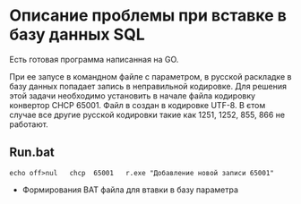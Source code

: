 

# Описание проблемы при вставке в базу данных SQL 

Есть готовая программа написанная на GO. 

При ее запусе в командном файле с параметром, в русской раскладке в базу данных попадает запись в неправильной 
кодировке. Для решения этой задачи необходимо установить в начале файла кодировку конвертор
CHCP 65001. Файл в создан в кодировке UTF-8. В єтом случае все другие русской кодировки такие как 1251, 1252, 855, 866 не работают.

## Run.bat

`
  echo off>nul  
  chcp  65001  
  r.exe "Добавление новой записи 65001"  
`
* Формирования BAT файла для втавки в базу параметра
